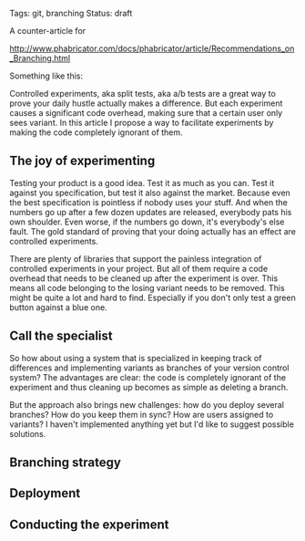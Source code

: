 Tags: git, branching
Status: draft

A counter-article for

http://www.phabricator.com/docs/phabricator/article/Recommendations_on_Branching.html


Something like this:

Controlled experiments, aka split tests, aka a/b tests are a great way to prove your daily hustle actually makes a difference. But each experiment causes a significant code overhead, making sure that a certain user only sees variant. In this article I propose a way to facilitate experiments by making the code completely ignorant of them.

## The joy of experimenting ##

Testing your product is a good idea. Test it as much as you can. Test it against you specification, but test it also against the market. Because even the best specification is pointless if nobody uses your stuff. 
And when the numbers go up after a few dozen updates are released, everybody pats his own shoulder. Even worse, if the numbers go down, it's everybody's else fault. The gold standard of proving that your doing actually has an effect are controlled experiments.

There are plenty of libraries that support the painless integration of controlled experiments in your project. But all of them require a code overhead that needs to be cleaned up after the experiment is over. This means all code belonging to the losing variant needs to be removed. This might be quite a lot and hard to find. Especially if you don't only test a green button against a blue one.

## Call the specialist ##

So how about using a system that is specialized in keeping track of differences and implementing variants as branches of your version control system? The advantages are clear: the code is completely ignorant of the experiment and thus cleaning up becomes as simple as deleting a branch.

But the approach also brings new challenges: how do you deploy several branches? How do you keep them in sync? How are users assigned to variants? I haven't implemented anything yet but I'd like to suggest possible solutions.

## Branching strategy ##



## Deployment ##


## Conducting the experiment ##
